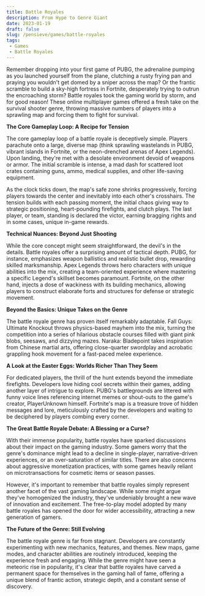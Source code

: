 ```yaml
---
title: Battle Royales
description: From Hype to Genre Giant
date: 2023-01-19
draft: false
slug: /pensieve/games/battle-royales
tags:
 - Games
 - Battle Royales
---
```


Remember dropping into your first game of PUBG, the adrenaline pumping as you launched yourself from the plane, clutching a rusty frying pan and praying you wouldn't get domed by a sniper across the map? Or the frantic scramble to build a sky-high fortress in Fortnite, desperately trying to outrun the encroaching storm? Battle royales took the gaming world by storm, and for good reason! These online multiplayer games offered a fresh take on the survival shooter genre, throwing massive numbers of players into a sprawling map and forcing them to fight for survival. 

**The Core Gameplay Loop: A Recipe for Tension**

The core gameplay loop of a battle royale is deceptively simple. Players parachute onto a large, diverse map (think sprawling wastelands in PUBG, vibrant islands in Fortnite, or the neon-drenched arenas of Apex Legends). Upon landing, they're met with a desolate environment devoid of weapons or armor. The initial scramble is intense, a mad dash for scattered loot crates containing guns, ammo, medical supplies, and other life-saving equipment. 

As the clock ticks down, the map's safe zone shrinks progressively, forcing players towards the center and inevitably into each other's crosshairs. The tension builds with each passing moment, the initial chaos giving way to strategic positioning, heart-pounding firefights, and clutch plays. The last player, or team, standing is declared the victor, earning bragging rights and in some cases, unique in-game rewards. 

**Technical Nuances: Beyond Just Shooting**

While the core concept might seem straightforward, the devil's in the details. Battle royales offer a surprising amount of tactical depth. PUBG, for instance, emphasizes weapon ballistics and realistic bullet drop, rewarding skilled marksmanship. Apex Legends throws hero characters with unique abilities into the mix, creating a team-oriented experience where mastering a specific Legend's skillset becomes paramount. Fortnite, on the other hand, injects a dose of wackiness with its building mechanics, allowing players to construct elaborate forts and structures for defense or strategic movement. 

**Beyond the Basics: Unique Takes on the Genre**

The battle royale genre has proven itself remarkably adaptable. Fall Guys: Ultimate Knockout throws physics-based mayhem into the mix, turning the competition into a series of hilarious obstacle courses filled with giant pink blobs, seesaws, and dizzying mazes. Naraka: Bladepoint takes inspiration from Chinese martial arts, offering close-quarter swordplay and acrobatic grappling hook movement for a fast-paced melee experience. 

**A Look at the Easter Eggs: Worlds Richer Than They Seem**

For dedicated players, the thrill of the hunt extends beyond the immediate firefights. Developers love hiding cool secrets within their games, adding another layer of intrigue to explore. PUBG's battlegrounds are littered with funny voice lines referencing internet memes or shout-outs to the game's creator, PlayerUnknown himself. Fortnite's map is a treasure trove of hidden messages and lore, meticulously crafted by the developers and waiting to be deciphered by players combing every corner. 

**The Great Battle Royale Debate: A Blessing or a Curse?**

With their immense popularity, battle royales have sparked discussions about their impact on the gaming industry. Some gamers worry that the genre's dominance might lead to a decline in single-player, narrative-driven experiences, or an over-saturation of similar titles. There are also concerns about aggressive monetization practices, with some games heavily reliant on microtransactions for cosmetic items or season passes. 

However, it's important to remember that battle royales simply represent another facet of the vast gaming landscape. While some might argue they've homogenized the industry, they've undeniably brought a new wave of innovation and excitement. The free-to-play model adopted by many battle royales has opened the door for wider accessibility, attracting a new generation of gamers. 

**The Future of the Genre: Still Evolving**

The battle royale genre is far from stagnant. Developers are constantly experimenting with new mechanics, features, and themes. New maps, game modes, and character abilities are routinely introduced, keeping the experience fresh and engaging. While the genre might have seen a meteoric rise in popularity, it's clear that battle royales have carved a permanent space for themselves in the gaming hall of fame, offering a unique blend of frantic action, strategic depth, and a constant sense of discovery. 